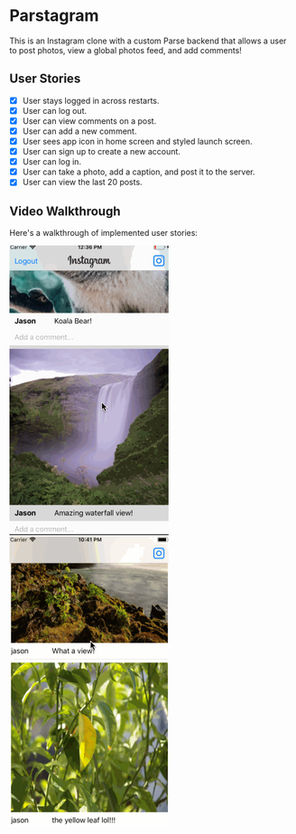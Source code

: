 # Parstagram 

This is an Instagram clone with a custom Parse backend that allows a user to post photos, view a global photos feed, and add comments!

## User Stories

- [x] User stays logged in across restarts. 
- [x] User can log out. 
- [x] User can view comments on a post.  
- [x] User can add a new comment.  
- [x] User sees app icon in home screen and styled launch screen.  
- [x] User can sign up to create a new account.  
- [x] User can log in.
- [x] User can take a photo, add a caption, and post it to the server.  
- [x] User can view the last 20 posts.  

## Video Walkthrough

Here's a walkthrough of implemented user stories:

<img src='gif2.gif' title='Video Walkthrough' width='' alt='Video Walkthrough' />

<img src='gif.gif' title='Video Walkthrough' width='' alt='Video Walkthrough' />

